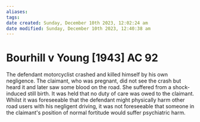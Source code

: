 ```yaml
---
aliases: 
tags: 
date created: Sunday, December 10th 2023, 12:02:24 am
date modified: Sunday, December 10th 2023, 12:40:38 am
---
```


# Bourhill v Young [1943] AC 92

The defendant motorcyclist crashed and killed himself by his own negligence. The claimant, who was pregnant, did not see the crash but heard it and later saw some blood on the road. She suffered from a shock-induced still birth. It was held that no duty of care was owed to the claimant. Whilst it was foreseeable that the defendant might physically harm other road users with his negligent driving, it was not foreseeable that someone in the claimant's position of normal fortitude would suffer psychiatric harm.
